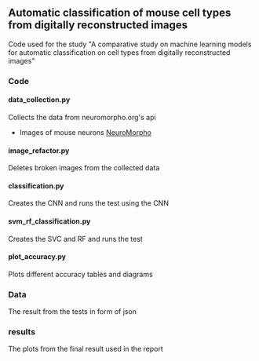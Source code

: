  
## Automatic classification of mouse cell types from digitally reconstructed images
Code used for the study "A comparative study on machine learning models for automatic classification on cell types from digitally reconstructed images"
### Code
#### data_collection.py
Collects the data from neuromorpho.org's api

* Images of mouse neurons [NeuroMorpho](http://neuromorpho.org/)


#### image_refactor.py
Deletes broken images from the collected data

#### classification.py
Creates the CNN and runs the test using the CNN

#### svm_rf_classification.py
Creates the SVC and RF and runs the test

#### plot_accuracy.py
Plots different accuracy tables and diagrams

### Data
The result from the tests in form of json

### results
The plots from the final result used in the report
